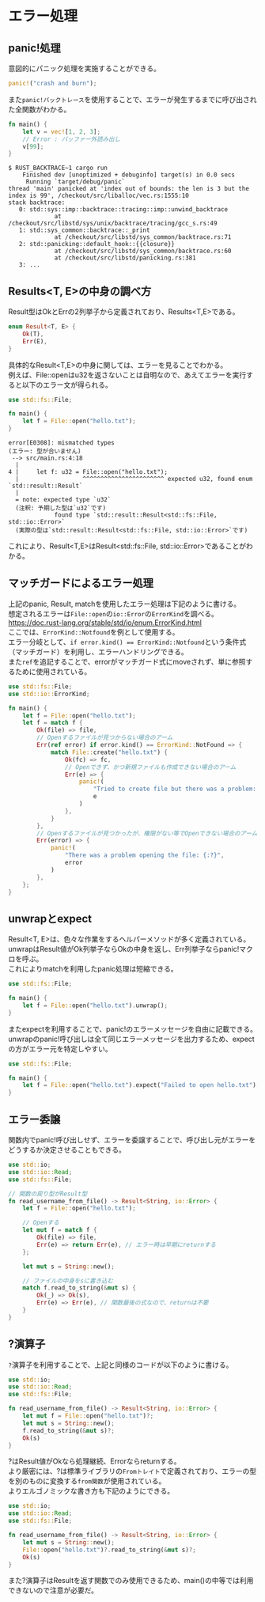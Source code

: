 # エラー処理
## panic!処理
意図的にパニック処理を実施することができる。  
```rust
panic!("crash and burn");
```

また`panic!バックトレース`を使用することで、エラーが発生するまでに呼び出された全関数がわかる。  
```rust
fn main() {
    let v = vec![1, 2, 3];
    // Error : バッファー外読み出し
    v[99];
}
```
```shell
$ RUST_BACKTRACE~1 cargo run
    Finished dev [unoptimized + debuginfo] target(s) in 0.0 secs
     Running `target/debug/panic`
thread 'main' panicked at 'index out of bounds: the len is 3 but the index is 99', /checkout/src/liballoc/vec.rs:1555:10
stack backtrace:
   0: std::sys::imp::backtrace::tracing::imp::unwind_backtrace
             at /checkout/src/libstd/sys/unix/backtrace/tracing/gcc_s.rs:49
   1: std::sys_common::backtrace::_print
             at /checkout/src/libstd/sys_common/backtrace.rs:71
   2: std::panicking::default_hook::{{closure}}
             at /checkout/src/libstd/sys_common/backtrace.rs:60
             at /checkout/src/libstd/panicking.rs:381
   3: ...
```
## Results<T, E>の中身の調べ方
Result型はOkとErrの2列挙子から定義されており、Results<T,E>である。
```rust
enum Result<T, E> {
    Ok(T),
    Err(E),
}
```
具体的なResult<T,E>の中身に関しては、エラーを見ることでわかる。  
例えば、File::openはu32を返さないことは自明なので、あえてエラーを実行すると以下のエラー文が得られる。
```rust
use std::fs::File;

fn main() {
    let f = File::open("hello.txt");
}
```
```shell
error[E0308]: mismatched types
(エラー: 型が合いません)
 --> src/main.rs:4:18
  |
4 |     let f: u32 = File::open("hello.txt");
  |                  ^^^^^^^^^^^^^^^^^^^^^^^ expected u32, found enum
`std::result::Result`
  |
  = note: expected type `u32`
  (注釈: 予期した型は`u32`です)
             found type `std::result::Result<std::fs::File, std::io::Error>`
  (実際の型は`std::result::Result<std::fs::File, std::io::Error>`です)
```

これにより、Result<T,E>はResult<std::fs::File, std::io::Error>であることがわかる。  

## マッチガードによるエラー処理
上記のpanic, Result, matchを使用したエラー処理は下記のように書ける。  
想定されるエラーは`File::open`の`io::Error`の`ErrorKind`を調べる。  
https://doc.rust-lang.org/stable/std/io/enum.ErrorKind.html  
ここでは、`ErrorKind::Notfound`を例として使用する。  
エラー分岐として、`if error.kind() == ErrorKind::Notfound`という条件式（マッチガード）を利用し、エラーハンドリングできる。  
また`ref`を追記することで、errorがマッチガード式にmoveされず、単に参照するために使用されている。  

```rust
use std::fs::File;
use std::io::ErrorKind;

fn main() {
    let f = File::open("hello.txt");
    let f = match f {
        Ok(file) => file,
        // Openするファイルが見つからない場合のアーム
        Err(ref error) if error.kind() == ErrorKind::NotFound => {
            match File::create("hello.txt") {
                Ok(fc) => fc,
                // Openできず、かつ新規ファイルも作成できない場合のアーム
                Err(e) => {
                    panic!(
                        "Tried to create file but there was a problem: {:?}",
                        e
                    )
                },
            }
        },
        // Openするファイルが見つかったが、権限がない等でOpenできない場合のアーム
        Err(error) => {
            panic!(
                "There was a problem opening the file: {:?}",
                error
            )
        },
    };
}
```

## unwrapとexpect
Result<T, E>は、色々な作業をするヘルパーメソッドが多く定義されている。  
unwrapはResult値がOk列挙子ならOkの中身を返し、Err列挙子ならpanic!マクロを呼ぶ。  
これによりmatchを利用したpanic処理は短縮できる。
```rust
use std::fs::File;

fn main() {
    let f = File::open("hello.txt").unwrap();
}
```
またexpectを利用することで、panic!のエラーメッセージを自由に記載できる。  
unwrapのpanic!呼び出しは全て同じエラーメッセージを出力するため、expectの方がエラー元を特定しやすい。
```rust
use std::fs::File;

fn main() {
    let f = File::open("hello.txt").expect("Failed to open hello.txt");
}
```

## エラー委譲
関数内でpanic!呼び出しせず、エラーを委譲することで、呼び出し元がエラーをどうするか決定させることもできる。
```rust
use std::io;
use std::io::Read;
use std::fs::File;

// 関数の戻り型がResult型
fn read_username_from_file() -> Result<String, io::Error> {
    let f = File::open("hello.txt");

    // Openする
    let mut f = match f {
        Ok(file) => file,
        Err(e) => return Err(e), // エラー時は早期にreturnする
    };

    let mut s = String::new();

    // ファイルの中身をsに書き込む
    match f.read_to_string(&mut s) {
        Ok(_) => Ok(s),
        Err(e) => Err(e), // 関数最後の式なので、returnは不要
    }
}
```

## ?演算子
`?`演算子を利用することで、上記と同様のコードが以下のように書ける。
```rust
use std::io;
use std::io::Read;
use std::fs::File;

fn read_username_from_file() -> Result<String, io::Error> {
    let mut f = File::open("hello.txt")?;
    let mut s = String::new();
    f.read_to_string(&mut s)?;
    Ok(s)
}
```
?はResult値がOkなら処理継続、Errorならreturnする。  
より厳密には、?は標準ライブラリの`Fromトレイト`で定義されており、エラーの型を別のものに変換する`from関数`が使用されている。  
よりエルゴノミックな書き方も下記のようにできる。
```rust
use std::io;
use std::io::Read;
use std::fs::File;

fn read_username_from_file() -> Result<String, io::Error> {
    let mut s = String::new();
    File::open("hello.txt")?.read_to_string(&mut s)?;
    Ok(s)
}
```
また?演算子はResultを返す関数でのみ使用できるため、main()の中等では利用できないので注意が必要だ。

